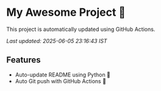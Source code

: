 # My Awesome Project 🚀

This project is automatically updated using GitHub Actions.

_Last updated: 2025-06-05 23:16:43 IST_

## Features
- Auto-update README using Python 🐍
- Auto Git push with GitHub Actions 🤖
